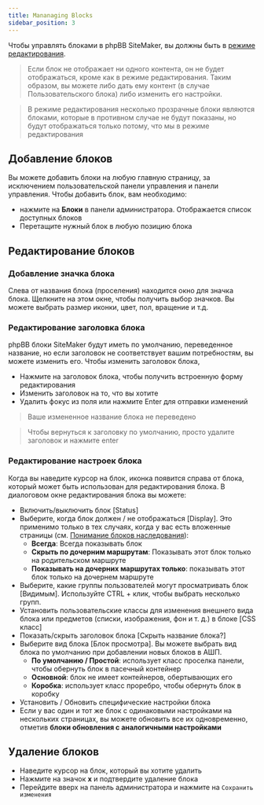 ```yaml
---
title: Mananaging Blocks
sidebar_position: 3
---
```


Чтобы управлять блоками в phpBB SiteMaker, вы должны быть в [режиме редактирования](./overview#edit-mode).

> Если блок не отображает ни одного контента, он не будет отображаться, кроме как в режиме редактирования. Таким образом, вы можете либо дать ему контент (в случае Пользовательского блока) либо изменить его настройки.

> В режиме редактирования несколько прозрачные блоки являются блоками, которые в противном случае не будут показаны, но будут отображаться только потому, что мы в режиме редактирования

## Добавление блоков
Вы можете добавить блоки на любую главную страницу, за исключением пользовательской панели управления и панели управления. Чтобы добавить блок, вам необходимо:
* нажмите на **Блоки** в панели администратора. Отображается список доступных блоков
* Перетащите нужный блок в любую позицию блока

## Редактирование блоков
### Добавление значка блока
Слева от названия блока (проселения) находится окно для значка блока. Щелкните на этом окне, чтобы получить выбор значков. Вы можете выбрать размер иконки, цвет, пол, вращение и т.д.

### Редактирование заголовка блока
phpBB блоки SiteMaker будут иметь по умолчанию, переведенное название, но если заголовок не соответствует вашим потребностям, вы можете изменить его. Чтобы изменить заголовок блока,
* Нажмите на заголовок блока, чтобы получить встроенную форму редактирования
* Изменить заголовок на то, что вы хотите
* Удалить фокус из поля или нажмите Enter для отправки изменений

> Ваше измененное название блока не переведено

> Чтобы вернуться к заголовку по умолчанию, просто удалите заголовок и нажмите enter

### Редактирование настроек блока
Когда вы наведите курсор на блок, иконка появится справа от блока, который может быть использован для редактирования блока. В диалоговом окне редактирования блока вы можете:
- Включить/выключить блок [Status]
- Выберите, когда блок должен / не отображаться [Display]. Это применимо только в тех случаях, когда у вас есть вложенные страницы (см. [Понимание блоков наследования](/docs/user/site/block-inheritance)):
    - **Всегда**: Всегда показывать блок
    - **Скрыть по дочерним маршрутам**: Показывать этот блок только на родительском маршруте
    - **Показывать на дочерних маршрутах только**: показывать этот блок только на дочернем маршруте
- Выберите, какие группы пользователей могут просматривать блок [Видимым]. Используйте CTRL + клик, чтобы выбрать несколько групп.
- Установить пользовательские классы для изменения внешнего вида блока или предметов (списки, изображения, фон и т. д.) в блоке [CSS класс]
- Показать/скрыть заголовок блока [Скрыть название блока?]
- Выберите вид блока [Блок просмотра]. Вы можете выбрать вид блока по умолчанию при добавлении новых блоков в АШП.
    - **По умолчанию / Простой**: использует класс проселка панели, чтобы обернуть блок в пасечный контейнер
    - **Основной**: блок не имеет контейнеров, обертывающих его
    - **Коробка**: использует класс проребро, чтобы обернуть блок в коробку
- Установить / Обновить специфические настройки блока
- Если у вас один и тот же блок с одинаковыми настройками на нескольких страницах, вы можете обновить все их одновременно, отметив **блоки обновления с аналогичными настройками**

## Удаление блоков
- Наведите курсор на блок, который вы хотите удалить
- Нажмите на значок **x** и подтвердите удаление блока
- Перейдите вверх на панель администратора и нажмите на `Сохранить изменения`
